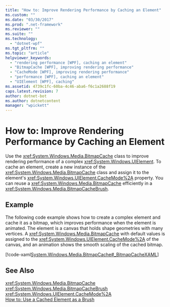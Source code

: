 ```yaml
---
title: "How to: Improve Rendering Performance by Caching an Element"
ms.custom: ""
ms.date: "03/30/2017"
ms.prod: ".net-framework"
ms.reviewer: ""
ms.suite: ""
ms.technology: 
  - "dotnet-wpf"
ms.tgt_pltfrm: ""
ms.topic: "article"
helpviewer_keywords: 
  - "rendering performance [WPF], caching an element"
  - "BitmapCache [WPF], improving rendering performance"
  - "CacheMode [WPF], improving rendering performance"
  - "performance [WPF], caching an element"
  - "UIElement [WPF], caching"
ms.assetid: 4739c1fc-60ba-4c46-aba6-f6c1a2688f19
caps.latest.revision: 7
author: dotnet-bot
ms.author: dotnetcontent
manager: "wpickett"
---
```

# How to: Improve Rendering Performance by Caching an Element
Use the <xref:System.Windows.Media.BitmapCache> class to improve rendering performance of a complex <xref:System.Windows.UIElement>. To cache an element, create a new instance of the <xref:System.Windows.Media.BitmapCache> class and assign it to the element's <xref:System.Windows.UIElement.CacheMode%2A> property. You can reuse a <xref:System.Windows.Media.BitmapCache> efficiently in a <xref:System.Windows.Media.BitmapCacheBrush>.  
  
## Example  
 The following code example shows how to create a complex element and cache it as a bitmap, which improves performance when the element is animated. The element is a canvas that holds shape geometries with many vertices. A <xref:System.Windows.Media.BitmapCache> with default values is assigned to the <xref:System.Windows.UIElement.CacheMode%2A> of the canvas, and an animation shows the smooth scaling of the cached bitmap.  
  
 [!code-xaml[System.Windows.Media.BitmapCache#_BitmapCacheXAML](../../../../samples/snippets/csharp/VS_Snippets_Wpf/system.windows.media.bitmapcache/cs/window1.xaml#_bitmapcachexaml)]  
  
## See Also  
 <xref:System.Windows.Media.BitmapCache>   
 <xref:System.Windows.Media.BitmapCacheBrush>   
 <xref:System.Windows.UIElement.CacheMode%2A>   
 [How to: Use a Cached Element as a Brush](../../../../docs/framework/wpf/graphics-multimedia/how-to-use-a-cached-element-as-a-brush.md)
